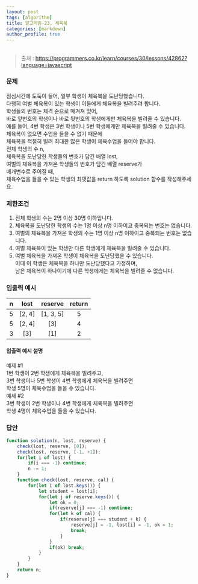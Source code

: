 ```yaml
---
layout: post
tags: [algorithm]
title: 알고리즘-23, 체육복
categories: [markdown]
author_profile: true
---
```


## 
> 출처 : <https://programmers.co.kr/learn/courses/30/lessons/42862?language=javascript>

### 문제  
점심시간에 도둑이 들어, 일부 학생이 체육복을 도난당했습니다.  
다행히 여벌 체육복이 있는 학생이 이들에게 체육복을 빌려주려 합니다.  
학생들의 번호는 체격 순으로 매겨져 있어,  
바로 앞번호의 학생이나 바로 뒷번호의 학생에게만 체육복을 빌려줄 수 있습니다.  
예를 들어, 4번 학생은 3번 학생이나 5번 학생에게만 체육복을 빌려줄 수 있습니다.  
체육복이 없으면 수업을 들을 수 없기 때문에  
체육복을 적절히 빌려 최대한 많은 학생이 체육수업을 들어야 합니다.  
전체 학생의 수 n,  
체육복을 도난당한 학생들의 번호가 담긴 배열 lost,  
여벌의 체육복을 가져온 학생들의 번호가 담긴 배열 reserve가  
매개변수로 주어질 때,  
체육수업을 들을 수 있는 학생의 최댓값을 return 하도록 solution 함수를 작성해주세요.

### 제한조건  
1. 전체 학생의 수는 2명 이상 30명 이하입니다.  
2. 체육복을 도난당한 학생의 수는 1명 이상 n명 이하이고 중복되는 번호는 없습니다. 
3. 여벌의 체육복을 가져온 학생의 수는 1명 이상 n명 이하이고 중복되는 번호는 없습니다.  
4. 여벌 체육복이 있는 학생만 다른 학생에게 체육복을 빌려줄 수 있습니다.  
5. 여벌 체육복을 가져온 학생이 체육복을 도난당했을 수 있습니다.  
 이때 이 학생은 체육복을 하나만 도난당했다고 가정하며,  
 남은 체육복이 하나이기에 다른 학생에게는 체육복을 빌려줄 수 없습니다.
 
### 입출력 예시 
| n | lost | reserve | return |
|:--:|:--:|:--:|:--:|
| 5 | [2, 4] | [1, 3, 5] | 5 |
| 5 | [2, 4] | [3] | 4 |
| 3 | [3] | [1] | 2 |

#### 입출력 예시 설명
예제 #1  
1번 학생이 2번 학생에게 체육복을 빌려주고,  
3번 학생이나 5번 학생이 4번 학생에게 체육복을 빌려주면  
학생 5명이 체육수업을 들을 수 있습니다.  
예제 #2  
3번 학생이 2번 학생이나 4번 학생에게 체육복을 빌려주면  
학생 4명이 체육수업을 들을 수 있습니다.

### 답안  
``` javascript
function solution(n, lost, reserve) {
	check(lost, reserve, [0]);
	check(lost, reserve, [-1, +1]);
	for(let i of lost) {
		if(i === -1) continue;
		n -= 1;
	}
	function check(lost, reserve, cal) {
		for(let i of lost.keys()) {
			let student = lost[i];
			for(let j of reserve.keys()) {
				let ok = 0;
				if(reserve[j] === -1) continue;
				for(let k of cal) {
					if(reserve[j] === student + k) {
						reserve[j] = -1, lost[i] = -1, ok = 1;
						break;
					}
				}
				if(ok) break;
			}
		}
	}
	return n;
}
```
